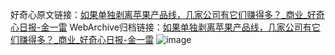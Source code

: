 好奇心原文链接：[如果单独剥离苹果产品线，几家公司有它们赚得多？_商业_好奇心日报-金一雷](https://www.qdaily.com/articles/1639.html)
WebArchive归档链接：[如果单独剥离苹果产品线，几家公司有它们赚得多？_商业_好奇心日报-金一雷](http://web.archive.org/web/20190623145955/https://www.qdaily.com/articles/1639.html)
![image](http://ww3.sinaimg.cn/large/007d5XDply1g3v4f2xrzaj30u03hr1kx)